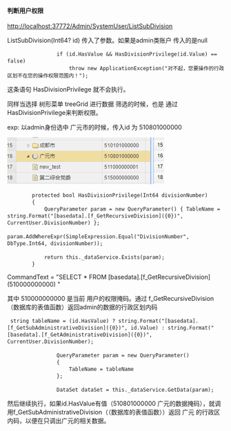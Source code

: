 #### 判断用户权限

[http://localhost:37772/Admin/SystemUser/ListSubDivision](http://localhost:37772/Admin/SystemUser/ListSubDivision)

ListSubDivision\(Int64? id\) 传入了参数。如果是admin类账户 传入的是null

```
                if (id.HasValue && HasDivisionPrivilege(id.Value) == false)
                    throw new ApplicationException("对不起，您要操作的行政区划不在您的操作权限范围内！");
```

这条语句 HasDivisionPrivilege 就不会执行。

同样当选择 树形菜单 treeGrid 进行数据 筛选的时候，也是 通过 HasDivisionPrivilege来判断权限。

exp: 以admin身份选中  广元市的时候，传入id 为 510801000000

![](/assets/TreeGridSelcet1.png)

```
        protected bool HasDivisionPrivilege(Int64 divisionNumber)
        {
            QueryParameter param = new QueryParameter() { TableName = string.Format("[basedata].[f_GetRecursiveDivision]({0})", CurrentUser.DivisionNumber) };
            param.AddWhereExpr(SimpleExpression.Equal("DivisionNumber", DbType.Int64, divisionNumber));

            return this._dataService.Exists(param);
        }
```

CommandText = "SELECT  \*  FROM \[basedata\].\[f\_GetRecursiveDivision\]\(510000000000\) "

其中 510000000000 是当前 用户的权限掩码。通过 f\_GetRecursiveDivision（数据库的表值函数）返回admin的数据的行政区划内码

```
 string tableName = (id.HasValue) ? string.Format("[basedata].[f_GetSubAdministrativeDivision]({0})", id.Value) : string.Format("[basedata].[f_GetAdministrativeDivision]({0})", CurrentUser.DivisionNumber);

                QueryParameter param = new QueryParameter()
                {
                    TableName = tableName
                };

                DataSet dataSet = this._dataService.GetData(param);
```

然后继续执行，如果id.HasValue有值（510801000000 广元的数据掩码），就调用f\_GetSubAdministrativeDivision（（数据库的表值函数））返回 广元 的行政区内码，以便在只调出广元的相关数据。



